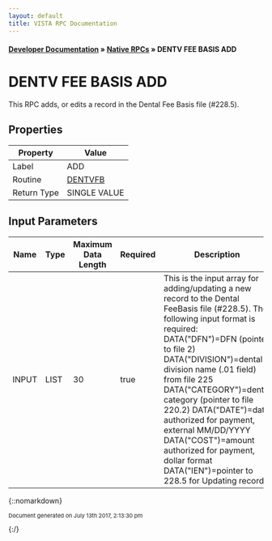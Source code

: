 ```yaml
---
layout: default
title: VISTA RPC Documentation
---
```


#### [Developer Documentation](../index) &#187; [Native RPCs](TableOfContents) &#187; DENTV FEE BASIS ADD<br/>
# DENTV FEE BASIS ADD

This RPC adds, or edits a record in the Dental Fee Basis file (#228.5).

## Properties

Property | Value
--- | ---
Label | ADD
Routine | [DENTVFB](http://code.osehra.org/dox/Routine_DENTVFB_source.html)
Return Type | SINGLE VALUE


## Input Parameters

Name | Type | Maximum Data Length | Required | Description
--- | --- | --- | --- | ---
INPUT | LIST | 30 | true | This is the input array for adding/updating a new record to the Dental FeeBasis file (#228.5).  The following input format is required:   DATA(&quot;DFN&quot;)&#x3D;DFN (pointer to file 2)   DATA(&quot;DIVISION&quot;)&#x3D;dental division name (.01 field) from file 225   DATA(&quot;CATEGORY&quot;)&#x3D;dental category (pointer to file 220.2)   DATA(&quot;DATE&quot;)&#x3D;date authorized for payment, external MM/DD/YYYY   DATA(&quot;COST&quot;)&#x3D;amount authorized for payment, dollar format   DATA(&quot;IEN&quot;)&#x3D;pointer to 228.5 for Updating records



{::nomarkdown} <br/><p style="font-size: 11px">Document generated on July 13th 2017, 2:13:30 pm</p>{:/}